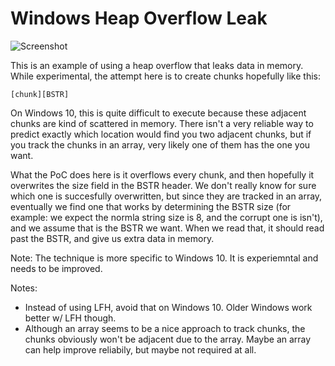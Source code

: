 # Windows Heap Overflow Leak

![Screenshot](https://github.com/wchen-r7/VulnCases/blob/master/Windows%20Heap%20Overflow%20Leak/Screenshot.png?raw=true)

This is an example of using a heap overflow that leaks data in memory. While experimental, the
attempt here is to create chunks hopefully like this:

```
[chunk][BSTR]
```

On Windows 10, this is quite difficult to execute because these adjacent chunks are kind of
scattered in memory. There isn't a very reliable way to predict exactly which location would
find you two adjacent chunks, but if you track the chunks in an array, very likely one of them
has the one you want.

What the PoC does here is it overflows every chunk, and then hopefully it overwrites the size
field in the BSTR header. We don't really know for sure which one is succesfully overwritten,
but since they are tracked in an array, eventually we find one that works by determining the
BSTR size (for example: we expect the normla string size is 8, and the corrupt one is isn't),
and we assume that is the BSTR we want. When we read that, it should read past the BSTR,
and give us extra data in memory.

Note: The technique is more specific to Windows 10. It is experiemntal and needs to be
improved.

Notes:

* Instead of using LFH, avoid that on Windows 10. Older Windows work better w/ LFH though.
* Although an array seems to be a nice approach to track chunks, the chunks obviously won't
  be adjacent due to the array. Maybe an array can help improve reliabily, but maybe not
  required at all.
